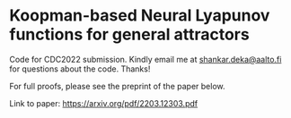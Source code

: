 # Koopman-based Neural Lyapunov functions for general attractors
Code for CDC2022 submission. Kindly email me at shankar.deka@aalto.fi for questions about the code. Thanks!

For full proofs, please see the preprint of the paper below.

Link to paper: https://arxiv.org/pdf/2203.12303.pdf
